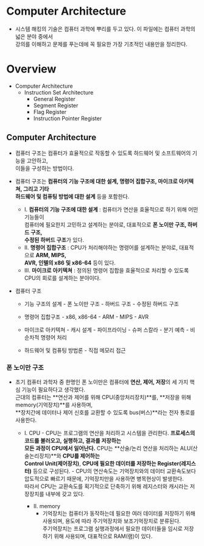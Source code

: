 # Computer Architecture
- 시스템 해킹의 기술은 컴퓨터 과학에 뿌리를 두고 있다. 이 파일에는 컴퓨터 과학의 넓은 분야 중에서  
  강의를 이해하고 문제를 푸는데에 꼭 필요한 가장 기초적인 내용만을 정리한다.

# Overview
- Computer Architecture
  - Instruction Set Architecture
    - General Register
    - Segment Register
    - Flag Register
    - Instruction Pointer Register

## Computer Architecture
- 컴퓨터 구조는 컴퓨터가 효율적으로 작동할 수 있도록 하드웨어 및 소프트웨어의 기능을 고안하고,  
  이들을 구성하는 방법이다.
- 컴퓨터 구조는 **컴퓨터의 기능 구조에 대한 설계, 명령어 집합구조, 마이크로 아키텍쳐, 그리고 기타  
  하드웨어 및 컴퓨팅 방법에 대한 설계** 등을 포함한다.
  - I. **컴퓨터의 기능 구조에 대한 설계** : 컴퓨터가 연산을 효율적으로 하기 위해 어떤 기능들이  
       컴퓨터에 필요한지 고민하고 설계하는 분야로, 대표적으로 **폰 노이만 구조, 하버드 구조,  
	   수정된 하버드 구조**가 있다.
  - II. **명령어 집합구조** : CPU가 처리해야하는 명령어를 설계하는 분야로, 대표적으로 **ARM, MIPS,  
		AVR, 인텔의 x86 및 x86-64** 등이 있다.
  - III. **마이크로 아키텍쳐** : 정의된 명령어 집합을 효율적으로 처리할 수 있도록 CPU의 회로를 설계하는 분야이다.

- 컴퓨터 구조
  - 기능 구조의 설계
		- 폰 노이만 구조 
		- 하버드 구조
		- 수정된 하버드 구조

  - 명령어 집합구조
		- x86, x86-64 
		- ARM
		- MIPS
		- AVR

  - 마이크로 아키텍쳐
		- 캐시 설계
		- 파이프라이닝
		- 슈퍼 스칼라
		- 분기 예측
		- 비순차적 명령어 처리

  - 하드웨어 및 컴퓨팅 방법론
		- 직접 메모리 접근

### 폰 노이만 구조
- 초기 컴퓨터 과학자 중 한명인 폰 노이만은 컴퓨터에 **연산, 제어, 저장**의 세 가지 핵심 기능이 필요하다고 생각했다.  
  근대의 컴퓨터는 **연산과 제어를 위해 CPU(중앙처리장치)**를, **저장을 위해 memory(기억장치)**를 사용하며,  
  **장치간에 데이터나 제어 신호를 교환할 수 있도록 bus(버스)**라는 전자 통로를 사용한다.
  - I. CPU
		- CPU는 프로그램의 연산을 처리하고 시스템을 관리한다. **프로세스의 코드를 불러오고, 실행하고, 결과를 저장하는  
			모든 과정이 CPU에서 일어난다.** CPU는 **산술/논리 연산을 처리하는 ALU(산술논리장치)**와 **CPU를 제어하는  
			Control Unit(제어장치)**, **CPU에 필요한 데이터를 저장하는 Register(레지스터)** 등으로 구성된다.
		- CPU의 연산속도는 기억장치와의 데이터 교환속도보다 압도적으로 빠르기 때문에, 기억장치만을 사용하면 병목현상이 발생한다.  
			따라서 CPU는 교환속도를 획기적으로 단축하기 위해 레지스터와 캐시라는 저장장치를 내부에 갖고 있다.

	- II. memory
		- 기억장치는 컴퓨터가 동작하는데 필요한 여러 데이터를 저장하기 위해 사용되며, 용도에 따라 주기억장치와 보조기억장치로 분류된다.  
			주기억장치는 프로그램 실행과정에서 필요한 데이터들을 임시로 저장하기 위해 사용되며, 대표적으로 RAM(램)이 있다.









